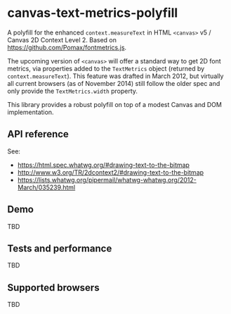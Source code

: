 canvas-text-metrics-polyfill
============================

A polyfill for the enhanced `context.measureText` in HTML `<canvas>` v5 / Canvas 2D Context Level 2. Based on https://github.com/Pomax/fontmetrics.js.

The upcoming version of `<canvas>` will offer a standard way to get 2D font metrics, via properties added to the `TextMetrics` object (returned by `context.measureText`). This feature was drafted in March 2012, but virtually all current browsers (as of November 2014) still follow the older spec and only provide the `TextMetrics.width` property.

This library provides a robust polyfill on top of a modest Canvas and DOM implementation.

API reference
-------------
See:
* https://html.spec.whatwg.org/#drawing-text-to-the-bitmap
* http://www.w3.org/TR/2dcontext2/#drawing-text-to-the-bitmap
* https://lists.whatwg.org/pipermail/whatwg-whatwg.org/2012-March/035239.html 

Demo
----
TBD

Tests and performance
---------------------
TBD

Supported browsers
------------------
TBD
